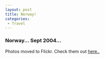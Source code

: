 ```yaml
---
layout: post
title: Norway!
categories:
 - Travel
---
```


### Norway... Sept 2004...

Photos moved to Flickr. Check them out [here..][0]


[0]: http://www.flickr.com/photos/nttup/110858677/in/set-72057594114682334/
